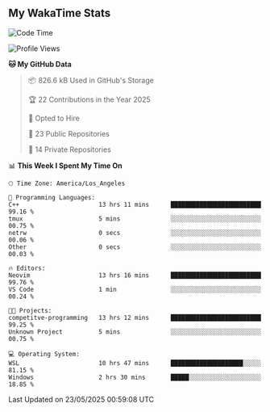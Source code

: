 ## My WakaTime Stats
<!--START_SECTION:waka-->
![Code Time](http://img.shields.io/badge/Code%20Time-278%20hrs%2014%20mins-blue)

![Profile Views](http://img.shields.io/badge/Profile%20Views-0-blue)

**🐱 My GitHub Data** 

> 📦 826.6 kB Used in GitHub's Storage 
 > 
> 🏆 22 Contributions in the Year 2025
 > 
> 💼 Opted to Hire
 > 
> 📜 23 Public Repositories 
 > 
> 🔑 14 Private Repositories 
 > 
📊 **This Week I Spent My Time On** 

```text
🕑︎ Time Zone: America/Los_Angeles

💬 Programming Languages: 
C++                      13 hrs 11 mins      █████████████████████████   99.16 % 
tmux                     5 mins              ░░░░░░░░░░░░░░░░░░░░░░░░░   00.75 % 
netrw                    0 secs              ░░░░░░░░░░░░░░░░░░░░░░░░░   00.06 % 
Other                    0 secs              ░░░░░░░░░░░░░░░░░░░░░░░░░   00.03 % 

🔥 Editors: 
Neovim                   13 hrs 16 mins      █████████████████████████   99.76 % 
VS Code                  1 min               ░░░░░░░░░░░░░░░░░░░░░░░░░   00.24 % 

🐱‍💻 Projects: 
competitve-programming   13 hrs 12 mins      █████████████████████████   99.25 % 
Unknown Project          5 mins              ░░░░░░░░░░░░░░░░░░░░░░░░░   00.75 % 

💻 Operating System: 
WSL                      10 hrs 47 mins      ████████████████████░░░░░   81.15 % 
Windows                  2 hrs 30 mins       █████░░░░░░░░░░░░░░░░░░░░   18.85 % 
```


 Last Updated on 23/05/2025 00:59:08 UTC
<!--END_SECTION:waka-->
